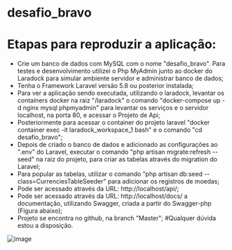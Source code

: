 # desafio_bravo

# Etapas para reproduzir a aplicação:

- Crie um banco de dados com MySQL com o nome "desafio_bravo". Para testes e desenvolvimento utilizei o Php MyAdmin junto ao docker do Laradock para simular ambiente servidor e administrar banco de dados;
- Tenha o Framework Laravel versão 5.8 ou posterior instalada;
- Para ver a aplicação sendo executada, utilizando o laradock, levantar os containers docker na raiz "/laradock" o comando "docker-compose up -d nginx mysql phpmyadmin"  para levantar os serviços e o servidor localhost, na porta 80, e acessar o Projeto de Api;
- Posteriormente para acessar o container do projeto laravel "docker container exec -it laradock_workspace_1 bash" e o comando "cd desafio_bravo";
- Depois de criado o banco de dados e adicionado as configurações ao ".env" do Laravel, executar o comando "php artisan migrate:refresh --seed" na raiz do projeto, para criar as tabelas através do migration do Laravel;
- Para popular as tabelas, utilizar o comando "php artisan db:seed --class=CurrenciesTableSeeder" para adicionar os registros de moedas;
- Pode ser acessado através da URL: http://localhost/api/;
- Pode ser acessado através da URL: http://localhost/docs/ a documentação, utilizando Swagger, criada a partir do Swagger-php (Figura abaixo);
- Projeto se encontra no github, na branch "Master";
#Qualquer dúvida estou a disposição.

![image](https://user-images.githubusercontent.com/37803927/122277540-6181c480-cebc-11eb-9fc0-f1351a185022.png)
